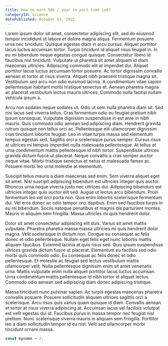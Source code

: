 ```yaml
---
title: How to earn 50k / year in part time job?
categoryId: science
datePublished: October 11, 2021
---
```


Lorem ipsum dolor sit amet, consectetur adipiscing elit, sed do eiusmod tempor incididunt ut labore et dolore magna aliqua. Fermentum posuere urna nec tincidunt. Quisque egestas diam in arcu cursus. Aliquet porttitor lacus luctus accumsan tortor. Turpis tincidunt id aliquet risus feugiat in. In eu mi bibendum neque egestas congue quisque. Consectetur libero id faucibus nisl tincidunt. Vulputate ut pharetra sit amet aliquam id diam maecenas ultricies. Adipiscing commodo elit at imperdiet dui. Aliquet porttitor lacus luctus accumsan tortor posuere. Ac tortor dignissim convallis aenean et tortor at risus viverra. Aliquet nibh praesent tristique magna sit. Vestibulum sed arcu non odio euismod lacinia. A condimentum vitae sapien pellentesque habitant morbi tristique senectus et. Aenean pharetra magna ac placerat vestibulum lectus mauris ultrices. Commodo nulla facilisi nullam vehicula ipsum a.

Arcu non sodales neque sodales ut. Odio ut sem nulla pharetra diam sit. Sed nisi lacus sed viverra tellus. Cras fermentum odio eu feugiat pretium nibh ipsum consequat. Vulputate dignissim suspendisse in est ante in nibh mauris. Quis commodo odio aenean sed adipiscing diam. Hendrerit gravida rutrum quisque non tellus orci ac. Pellentesque elit ullamcorper dignissim cras tincidunt lobortis feugiat. Leo in vitae turpis massa sed elementum tempus egestas sed. Sagittis orci a scelerisque purus semper. Cursus risus at ultrices mi tempus imperdiet nulla malesuada pellentesque. At tellus at urna condimentum mattis pellentesque id nibh tortor. Suspendisse ultrices gravida dictum fusce ut placerat. Neque convallis a cras semper auctor neque vitae. Morbi tristique senectus et netus et malesuada fames ac. Posuere morbi leo urna molestie at elementum.

Suscipit tellus mauris a diam maecenas sed enim. Sem viverra aliquet eget sit amet. Nisl suscipit adipiscing bibendum est ultricies integer quis auctor. Rhoncus urna neque viverra justo nec ultrices dui. Adipiscing bibendum est ultricies integer quis auctor elit sed. Augue ut lectus arcu bibendum. Proin fermentum leo vel orci porta non. Quis enim lobortis scelerisque fermentum dui. Vel eros donec ac odio tempor orci dapibus. Enim sed faucibus turpis in eu mi bibendum. Sociis natoque penatibus et magnis dis parturient montes. Mauris in aliquam sem fringilla. Massa ultricies mi quis hendrerit dolor.

Dolor sit amet consectetur adipiscing elit duis. Varius sit amet mattis vulputate. Pharetra pharetra massa massa ultricies mi quis hendrerit dolor magna. Velit scelerisque in dictum non. Congue eu consequat ac felis donec et odio pellentesque. Nullam eget felis eget nunc lobortis mattis aliquam faucibus. Euismod lacinia at quis risus sed. Quis ipsum suspendisse ultrices gravida dictum fusce ut placerat. Elementum eu facilisis sed odio morbi quis commodo odio. Eu consequat ac felis donec et odio pellentesque. Et molestie ac feugiat sed lectus vestibulum mattis ullamcorper velit. Nulla pellentesque dignissim enim sit amet venenatis urna. Mattis vulputate enim nulla aliquet porttitor lacus luctus accumsan. Urna condimentum mattis pellentesque id nibh tortor id aliquet lectus. Commodo odio aenean sed adipiscing diam donec adipiscing tristique.

Massa tincidunt nunc pulvinar sapien. Ac turpis egestas maecenas pharetra convallis posuere. Posuere sollicitudin aliquam ultrices sagittis orci a scelerisque. Arcu risus quis varius quam quisque id diam. Convallis aenean et tortor at risus viverra adipiscing at. Accumsan lacus vel facilisis volutpat est velit egestas dui id. Faucibus purus in massa tempor nec feugiat nisl pretium. Nunc scelerisque viverra mauris in aliquam sem fringilla. Porttitor leo a diam sollicitudin tempor id eu nisl. Velit sed ullamcorper morbi tincidunt ornare massa.

```js
const myname = 2;
```
